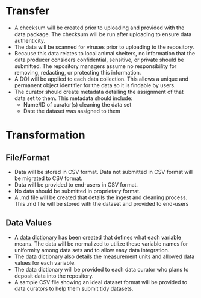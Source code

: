 # **Transfer** <br /> 
- A checksum will be created prior to uploading and provided with the data package. The checksum will be run after uploading to ensure data authenticity. <br />
- The data will be scanned for viruses prior to uploading to the repository. <br />
- Because this data relates to local animal shelters, no information that the data producer considers confidential, sensitive, or private should be submitted. The repository managers assume no responsibility for removing, redacting, or protecting this information. <br />
- A DOI will be applied to each data collection. This allows a unique and permanent object identifier for the data so it is findable by users. <br />
- The curator should create metadata detailing the assignment of that data set to them. This metadata should include:<br />
  - Name/ID of curator(s) cleaning the data set<br />
  - Date the dataset was assigned to them<br />

# **Transformation** <br />

## **File/Format** <br />
- Data will be stored in CSV format. Data not submitted in CSV format will be migrated to CSV format.<br />
- Data will be provided to end-users in CSV format.<br />
- No data should be submitted in proprietary format. <br />
- A .md file will be created that details the ingest and cleaning process. This .md file will be stored with the dataset and provided to end-users<br />
## **Data Values**<br />
- A [data dictionary](Alsbury_DataDictionary_v.2.xlsx) has been created that defines what each variable means. The data will be normalized to utilize these variable names for uniformity among data sets and to allow easy data integration.<br />
- The data dictionary also details the measurement units and allowed data values for each variable. <br />
- The data dictionary will be provided to each data curator who plans to deposit data into the repository.<br />
- A sample CSV file showing an ideal dataset format will be provided to data curators to help them submit tidy datasets. <br />

